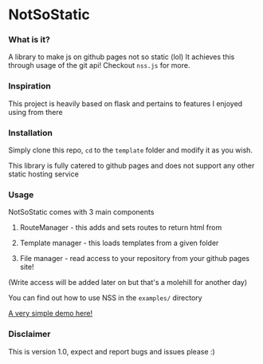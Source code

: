 # NotSoStatic

### What is it?
A library to make js on github pages not so static (lol)
It achieves this through usage of the git api! Checkout `nss.js` for more.

### Inspiration
This project is heavily based on flask and pertains to features I enjoyed using from there

### Installation
Simply clone this repo, `cd` to the `template` folder and modify it as you wish. 

This library is fully catered to github pages and does not support any other static hosting service

### Usage

NotSoStatic comes with 3 main components

1. RouteManager - this adds and sets routes to return html from

2. Template manager - this loads templates from a given folder

3. File manager - read access to your repository from your github pages site!

(Write access will be added later on but that's a molehill for another day)

You can find out how to use NSS in the `examples/` directory

[A very simple demo here!](https://wynwxst.github.io/nss-demo/blog?post=%27hi%20,%20you%20can%20change%20?post=%20to%20anything%20:D%20and%20if%20you%20look%20at%20the%20repo,%20this%20page%20doesn%27t%20actually%20exist!%27)

### Disclaimer

This is version 1.0, expect and report bugs and issues please :)
